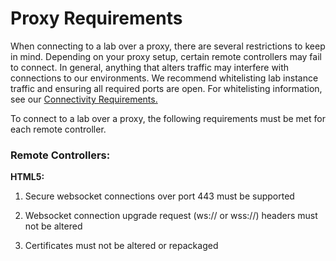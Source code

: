 # Proxy Requirements

When connecting to a lab over a proxy, there are several restrictions to keep in mind. Depending on your proxy setup, certain remote controllers may fail to connect. In general, anything that alters traffic may interfere with connections to our environments. We recommend whitelisting lab instance traffic and ensuring all required ports are open. For whitelisting information, see our [Connectivity Requirements.](connectivity-requires.md)

To connect to a lab over a proxy, the following requirements must be met for each remote controller.

### Remote Controllers:

**HTML5:**

1. Secure websocket connections over port 443 must be supported

1. Websocket connection upgrade request (ws:// or wss://) headers must not be altered

1. Certificates must not be altered or repackaged